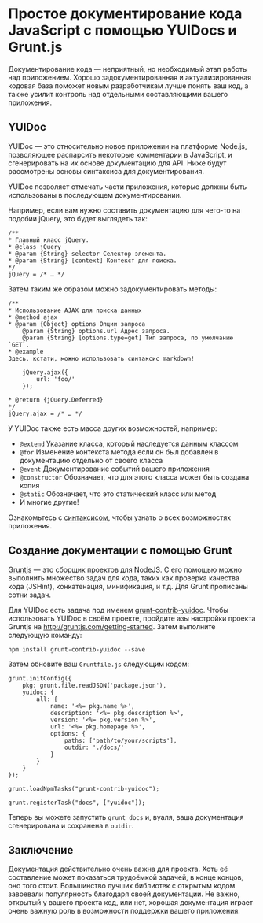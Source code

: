 # Простое документирование кода JavaScript с помощью YUIDocs и Grunt.js

Документирование кода — неприятный, но необходимый этап работы над приложением. 
Хорошо задокументированная и актуализированная кодовая база поможет новым 
разработчикам лучше понять ваш код, а также усилит контроль над отдельными 
составляющими вашего приложения.

## YUIDoc

YUIDoc — это относительно новое приложении на платформе Node.js, позволяющее распарсить 
некоторые комментарии в JavaScript, и сгенерировать на их основе документацию для API. 
Ниже будут рассмотрены основы синтаксиса для документирования.

YUIDoc позволяет отмечать части приложения, которые должны быть использованы в 
последующем документировании.

Например, если вам нужно составить документацию для чего-то на подобии jQuery, это будет выглядеть так:

    /**
    * Главный класс jQuery.
    * @class jQuery
    * @param {String} selector Селектор элемента.
    * @param {String} [context] Контекст для поиска.
    */
    jQuery = /* … */

Затем таким же образом можно задокументировать методы:

    /**
    * Использование AJAX для поиска данных
    * @method ajax
    * @param {Object} options Опции запроса
        @param {String} options.url Адрес запроса.
        @param {String} [options.type=get] Тип запроса, по умолчанию `GET`.
    * @example
    Здесь, кстати, можно использовать синтаксис markdown!

        jQuery.ajax({ 
            url: 'foo/'
        });

    * @return {jQuery.Deferred}
    */ 
    jQuery.ajax = /* … */

У YUIDoc также есть масса других возможностей, например:

* `@extend` Указание класса, который наследуется данным классом
* `@for` Изменение контекста метода если он был добавлен в документацию отдельно 
от своего класса
* `@event` Документирование событий вашего приложения
* `@constructor` Обозначает, что для этого класса может быть создана копия
* `@static` Обозначает, что это статический класс или метод
* И многие другие!

Ознакомьтесь с [синтаксисом][1], чтобы узнать о всех возможностях приложения.

## Создание документации с помощью Grunt

[Gruntjs][2] — это сборщик проектов для NodeJS. С его помощью можно выполнить 
множество задач для кода, таких как проверка качества кода (JSHint), 
конкатенация, минификация, и т.д. Для Grunt прописаны сотни задач. 

Для YUIDoc есть задача под именем [grunt-contrib-yuidoc][3]. Чтобы использовать 
YUIDoc в своём проекте, пройдите азы настройки проекта Gruntjs на 
http://gruntjs.com/getting-started. Затем выполните следующую команду:

    npm install grunt-contrib-yuidoc --save

Затем обновите ваш `Gruntfile.js` следующим кодом:

    grunt.initConfig({
        pkg: grunt.file.readJSON('package.json'),
        yuidoc: {
            all: {
                name: '<%= pkg.name %>',
                description: '<%= pkg.description %>',
                version: '<%= pkg.version %>',
                url: '<%= pkg.homepage %>',
                options: {
                    paths: ['path/to/your/scripts'],
                    outdir: './docs/'
                }
            }
        }
    });

    grunt.loadNpmTasks("grunt-contrib-yuidoc");

    grunt.registerTask("docs", ["yuidoc"]);

Теперь вы можете запустить `grunt docs` и, вуаля, ваша документация сгенерирована 
и сохранена в `outdir`.

## Заключение

Документация действительно очень важна для проекта. Хоть её составление может показаться трудоёмкой 
задачей, в конце концов, оно того стоит. Большинство лучших библиотек с открытым кодом 
завоевали популярность благодаря своей документации. Не важно, открытый у вашего 
проекта код, или нет, хорошая документация играет очень важную роль в 
возможности поддержки вашего приложения. 

[1]: http://tech.pro/tutorial/1729/easy-javascript-documentation-with-yuidocs-and-gruntjs
[2]: http://gruntjs.com/
[3]: https://github.com/gruntjs/grunt-contrib-yuidoc
